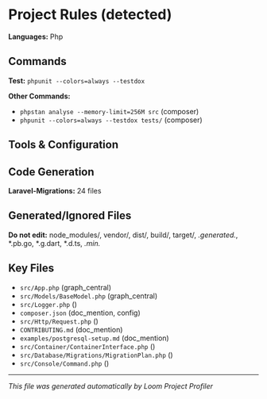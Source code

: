 # Project Rules (detected)

**Languages:** Php

## Commands

**Test:** `phpunit --colors=always --testdox`

**Other Commands:**
- `phpstan analyse --memory-limit=256M src` (composer)
- `phpunit --colors=always --testdox tests/` (composer)

## Tools & Configuration

## Code Generation

**Laravel-Migrations:** 24 files

## Generated/Ignored Files

**Do not edit:** node_modules/, vendor/, dist/, build/, target/, *.generated.*, *.pb.go, *.g.dart, *.d.ts, *.min.*

## Key Files

- `src/App.php` (graph_central)
- `src/Models/BaseModel.php` (graph_central)
- `src/Logger.php` ()
- `composer.json` (doc_mention, config)
- `src/Http/Request.php` ()
- `CONTRIBUTING.md` (doc_mention)
- `examples/postgresql-setup.md` (doc_mention)
- `src/Container/ContainerInterface.php` ()
- `src/Database/Migrations/MigrationPlan.php` ()
- `src/Console/Command.php` ()


---
*This file was generated automatically by Loom Project Profiler*
